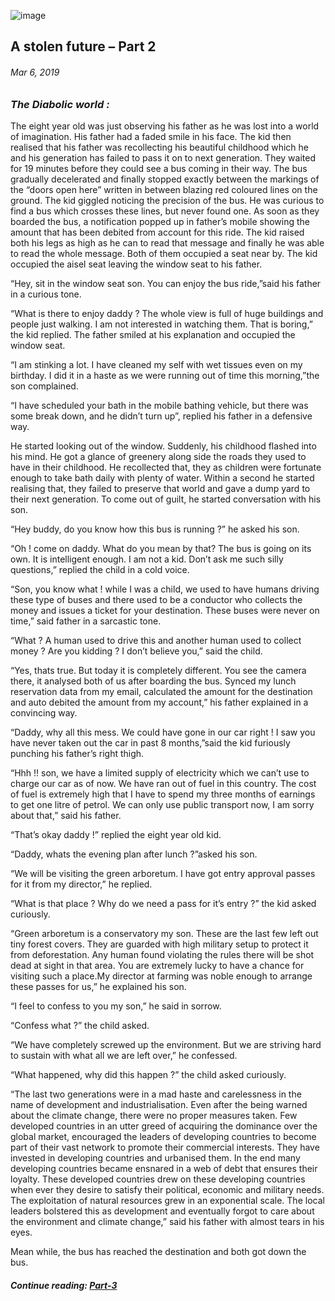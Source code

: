 ![image](/images/stolen-future/stolen-future-2.jpg)

## A stolen future – Part 2
###### *Mar 6, 2019*

### *The Diabolic world :*

The eight year old was just observing his father as he was lost into a world of imagination. His father had a faded smile in his face. The kid then realised that his father was recollecting his beautiful childhood which he and his generation has failed to pass it on to next generation. They waited for 19 minutes before they could see a bus coming in their way. The bus gradually decelerated and finally stopped exactly between the markings of the “doors open here” written in between blazing red coloured lines on the ground. The kid giggled noticing the precision of the bus. He was curious to find a bus which crosses these lines, but never found one. As soon as they boarded the bus, a notification popped up in father’s mobile showing the amount that has been debited from account for this ride. The kid raised both his legs as high as he can to read that message and finally he was able to read the whole message. Both of them occupied a seat near by. The kid occupied the aisel seat leaving the window seat to his father.

“Hey, sit in the window seat son. You can enjoy the bus ride,”said his father in a curious tone.

“What is there to enjoy daddy ? The whole view is full of huge buildings and people just walking. I am not interested in watching them. That is boring,” the kid replied. The father smiled at his explanation and occupied the window seat.

“I am stinking a lot. I have cleaned my self with wet tissues even on my birthday. I did it in a haste as we were running out of time this morning,”the son complained.

“I have scheduled your bath in the mobile bathing vehicle, but there was some break down, and he didn’t turn up”, replied his father in a defensive way.

He started looking out of the window. Suddenly, his childhood flashed into his mind. He got a glance of greenery along side the roads they used to have in their childhood. He recollected that, they as children were fortunate enough to take bath daily with plenty of water. Within a second he started realising that, they failed to preserve that world and gave a dump yard to their next generation. To come out of guilt, he started conversation with his son.

“Hey buddy, do you know how this bus is running ?” he asked his son.

“Oh ! come on daddy. What do you mean by that? The bus is going on its own. It is intelligent enough. I am not a kid. Don’t ask me such silly questions,” replied the child in a cold voice.

“Son, you know what ! while I was a child, we used to have humans driving these type of buses and there used to be a conductor who collects the money and issues a ticket for your destination. These buses were never on time,” said father in a sarcastic tone.

“What ? A human used to drive this and another human used to collect money ? Are you kidding ? I don’t believe you,” said the child.

“Yes, thats true. But today it is completely different. You see the camera there, it analysed both of us after boarding the bus. Synced my lunch reservation data from my email, calculated the amount for the destination and auto debited the amount from my account,” his father explained in a convincing way.

“Daddy, why all this mess. We could have gone in our car right ! I saw you have never taken out the car in past 8 months,”said the kid furiously punching his father’s right thigh.

“Hhh !! son, we have a limited supply of electricity which we can’t use to charge our car as of now. We have ran out of fuel in this country. The cost of fuel is extremely high that I have to spend my three months of earnings to get one litre of petrol. We can only use public transport now, I am sorry about that,” said his father.

“That’s okay daddy !” replied the eight year old kid.

“Daddy, whats the evening plan after lunch ?”asked his son.

“We will be visiting the green arboretum. I have got entry approval passes for it from my director,” he replied.

“What is that place ? Why do we need a pass for it’s entry ?” the kid asked curiously.

“Green arboretum is a conservatory my son. These are the last few left out tiny forest covers. They are guarded with high military setup to protect it from deforestation. Any human found violating the rules there will be shot dead at sight in that area. You are extremely lucky to have a chance for visiting such a place.My director at farming was noble enough to arrange these passes for us,” he explained his son.

“I feel to confess to you my son,” he said in sorrow.

“Confess what ?” the child asked.

“We have completely screwed up the environment. But we are striving hard to sustain with what all we are left over,” he confessed.

“What happened, why did this happen ?” the child asked curiously.

“The last two generations were in a mad haste and carelessness in the name of development and industrialisation. Even after the being warned about the climate change, there were no proper measures taken. Few developed countries in an utter greed of acquiring the dominance over the global market, encouraged the leaders of developing countries to become part of their vast network to promote their commercial interests. They have invested in developing countries and urbanised them. In the end many developing countries became ensnared in a web of debt that ensures their loyalty. These developed countries drew on these developing countries when ever they desire to satisfy their political, economic and military needs. The exploitation of natural resources grew in an exponential scale. The local leaders bolstered this as development and eventually forgot to care about the environment and climate change,” said his father with almost tears in his eyes.

Mean while, the bus has reached the destination and both got down the bus.

##### Continue reading: *[Part-3](https://akhil-ghatiki.github.io/#/stolen-future-3)*

